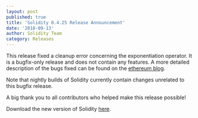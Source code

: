 ```yaml
---
layout: post
published: true
title: 'Solidity 0.4.25 Release Announcement'
date: '2018-09-13'
author: Solidity Team
category: Releases
---
```


This release fixed a cleanup error concerning the exponentiation operator. It is
a bugfix-only release and does not contain any features. A more detailed
description of the bugs fixed can be found on the
[ethereum blog](https://blog.soliditylang.org/2018/09/13/solidity-bugfix-release/).

Note that nightly builds of Solidity currently contain changes unrelated to this
bugfix release.

A big thank you to all contributors who helped make this release possible!

Download the new version of Solidity
[here](https://github.com/ethereum/solidity/releases/tag/v0.4.25).
